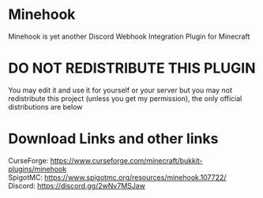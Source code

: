 # Minehook
Minehook is yet another Discord Webhook Integration Plugin for Minecraft

# DO NOT REDISTRIBUTE THIS PLUGIN

You may edit it and use it for yourself or your server but you may not redistribute this project (unless you get my permission), the only official distributions are below

# Download Links and other links

CurseForge: https://www.curseforge.com/minecraft/bukkit-plugins/minehook \
SpigotMC: https://www.spigotmc.org/resources/minehook.107722/ \
Discord: https://discord.gg/2wNv7MSJaw
